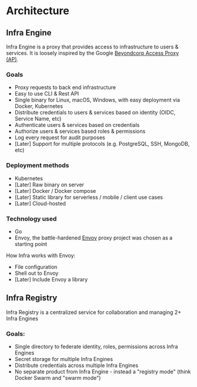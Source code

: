# Architecture

## Infra Engine

Infra Engine is a proxy that provides access to infrastructure to users & services. It is loosely inspired by the Google [Beyondcorp Access Proxy (AP)](https://research.google/pubs/pub45728/).

### Goals
* Proxy requests to back end infrastructure
* Easy to use CLI & Rest API
* Single binary for Linux, macOS, Windows, with easy deployment via Docker, Kubernetes
* Distribute credentials to users & services based on identity (OIDC, Service Name, etc)
* Authenticate users & services based on credentials
* Authorize users & services based roles & permissions
* Log every request for audit purposes
* [Later] Support for multiple protocols (e.g. PostgreSQL, SSH, MongoDB, etc)

### Deployment methods
* Kubernetes
* [Later] Raw binary on server
* [Later] Docker / Docker compose
* [Later] Static library for serverless / mobile / client use cases
* [Later] Cloud-hosted

### Technology used
* Go
* Envoy, the battle-hardened [Envoy](https://www.envoyproxy.io/) proxy project was chosen as a starting point

How Infra works with Envoy:
* File configuration
* Shell out to Envoy
* [Later] Include Envoy a library

## Infra Registry

Infra Registry is a centralized service for collaboration and managing 2+ Infra Engines

### Goals:
* Single directory to federate identity, roles, permissions across Infra Engines
* Secret storage for multiple Infra Engines
* Distribute credentials across multiple Infra Engines
* No separate product from Infra Engine - instead a "registry mode" (think Docker Swarm and "swarm mode")

